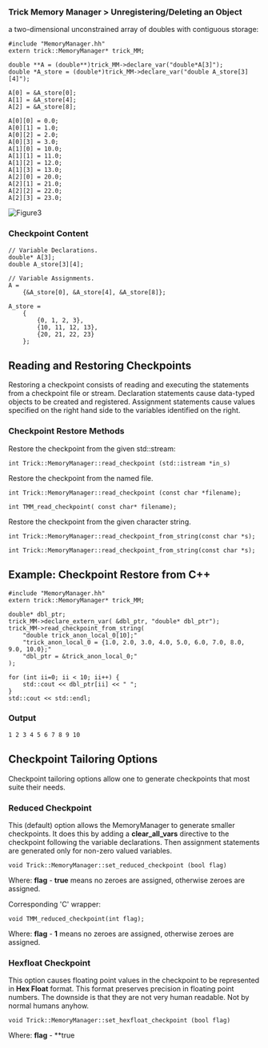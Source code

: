 ### Trick Memory Manager > Unregistering/Deleting an Object

 a two-dimensional unconstrained array of doubles with contiguous storage:

```
#include "MemoryManager.hh"
extern trick::MemoryManager* trick_MM;

double **A = (double**)trick_MM->declare_var("double*A[3]");
double *A_store = (double*)trick_MM->declare_var("double A_store[3][4]");

A[0] = &A_store[0];
A[1] = &A_store[4];
A[2] = &A_store[8];

A[0][0] = 0.0;
A[0][1] = 1.0;
A[0][2] = 2.0;
A[0][3] = 3.0;
A[1][0] = 10.0;
A[1][1] = 11.0;
A[1][2] = 12.0;
A[1][3] = 13.0;
A[2][0] = 20.0;
A[2][1] = 21.0;
A[2][2] = 22.0;
A[2][3] = 23.0;
```

![Figure3](images/MM_figure_3.jpg)

### Checkpoint Content
```
// Variable Declarations.
double* A[3];
double A_store[3][4];

// Variable Assignments.
A =
    {&A_store[0], &A_store[4], &A_store[8]};

A_store =
    {
        {0, 1, 2, 3},
        {10, 11, 12, 13},
        {20, 21, 22, 23}
    };
```

## Reading and Restoring Checkpoints
Restoring a checkpoint consists of reading and executing the statements from a
checkpoint file or stream. Declaration statements cause data-typed objects to be
created and registered. Assignment statements cause values specified on the
right hand side to the variables identified on the right.

### Checkpoint Restore Methods

Restore the checkpoint from the given std::stream:
```
int Trick::MemoryManager::read_checkpoint (std::istream *in_s)
```

Restore the checkpoint from the named file.
```
int Trick::MemoryManager::read_checkpoint (const char *filename);
```
```
int TMM_read_checkpoint( const char* filename);
```

Restore the checkpoint from the given character string.
```
int Trick::MemoryManager::read_checkpoint_from_string(const char *s);
```
```
int Trick::MemoryManager::read_checkpoint_from_string(const char *s);
```
## Example: Checkpoint Restore from C++

```
#include "MemoryManager.hh"
extern trick::MemoryManager* trick_MM;

double* dbl_ptr;
trick_MM->declare_extern_var( &dbl_ptr, "double* dbl_ptr");
trick_MM->read_checkpoint_from_string(
    "double trick_anon_local_0[10];"
    "trick_anon_local_0 = {1.0, 2.0, 3.0, 4.0, 5.0, 6.0, 7.0, 8.0, 9.0, 10.0};"
    "dbl_ptr = &trick_anon_local_0;"
);

for (int ii=0; ii < 10; ii++) {
    std::cout << dbl_ptr[ii] << " ";
}
std::cout << std::endl;
```
### Output
```
1 2 3 4 5 6 7 8 9 10
```

## Checkpoint Tailoring Options
Checkpoint tailoring options allow one to generate checkpoints that most suite
their needs.

### Reduced Checkpoint
This (default) option allows the MemoryManager to generate smaller checkpoints.
It does this by adding a **clear_all_vars** directive to the checkpoint
following the variable declarations. Then assignment statements are generated
only for non-zero valued variables.

```
void Trick::MemoryManager::set_reduced_checkpoint (bool flag)
```
Where:  **flag** - **true** means no zeroes are assigned, otherwise zeroes are
assigned.

Corresponding 'C' wrapper:
```
void TMM_reduced_checkpoint(int flag);
```
Where:  **flag** - **1** means no zeroes are assigned, otherwise zeroes are
assigned.


### Hexfloat Checkpoint
This option causes floating point values in the checkpoint to be represented in
**Hex Float** format. This format preserves precision in floating point numbers.
The downside is that they are not very human readable. Not by normal humans
anyhow.

```
void Trick::MemoryManager::set_hexfloat_checkpoint (bool flag)
```

Where:
    **flag** - **true
